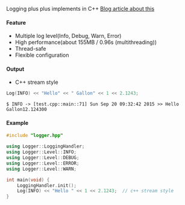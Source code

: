 Logging plus plus implements in C++
[Blog article about this](http://override.rocks/2015/09/13/logging-in-cpp/)

#### Feature
- Multiple log level(Info, Debug, Warn, Error)
- High performance(about 155MB / 0.96s (multithreading))
- Thread-safe
- Flexible configuration

#### Output
- C++ stream style
```c++
Log(INFO) << "Hello" << " Gallon" << 1 << 2.1243;
```
`
$ INFO -> [test.cpp::main::71] Sun Sep 20 09:32:42 2015 >> Hello Gallon12.124300
`

#### Example
```c++
#include "logger.hpp"

using Logger::LoggingHandler;
using Logger::Level::INFO;
using Logger::Level::DEBUG;
using Logger::Level::ERROR;
using Logger::Level::WARN;

int main(void) {
    LoggingHandler.init();
    Log(INFO) << "Hello " << 1 << 2.1243;  // c++ stream style
}
```
